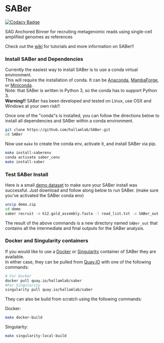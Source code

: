 # SABer

[![Codacy Badge](https://api.codacy.com/project/badge/Grade/1a2954edef114b81a583bb23ffba2ace)](https://app.codacy.com/gh/hallamlab/SABer?utm_source=github.com&utm_medium=referral&utm_content=hallamlab/SABer&utm_campaign=Badge_Grade_Dashboard)

SAG Anchored Binner for recruiting metagenomic reads using single-cell amplified genomes as references

Check out the [wiki](https://github.com/hallamlab/SABer/wiki) for tutorials and more information on SABer!!

### Install SABer and Dependencies
Currently the easiest way to install SABer is to use a conda virtual environment.  
This will require the installation of conda. It can be [Anaconda](https://www.anaconda.com/download), [MambaForge](https://mamba.readthedocs.io/en/latest/installation.html), or [Miniconda](https://docs.conda.io/en/latest/miniconda.html).\
Note: that SABer is written in Python 3, so the conda has to support Python 3.\
**Warning!!** SABer has been developed and tested on Linux, use OSX and Windows at your own risk!!

Once one of the "conda"s is installed, you can follow the directions below to install all dependencies and SABer within a conda environment.
```sh
git clone https://github.com/hallamlab/SABer.git
cd SABer
```
 Now use `make` to create the conda env, activate it, and install SABer via pip.
```sh
make install-saberenv
conda activate saber_cenv
make install-saber
```

### Test SABer Install
Here is a small [demo dataset](https://drive.google.com/file/d/1yUoPpoNRl6-CZHkRoUYDbikBJk4yC-3V/view?usp=sharing) to make sure your SABer install was successful.
Just download and follow along below to run SABer. (make sure you've activated the SABer conda env)
```sh
unzip demo.zip
cd demo
saber recruit -m k12.gold_assembly.fasta -l read_list.txt -o SABer_out -s SAG
```
The result of the above commands is a new directory named `SABer_out` that contains all the intermediate and final outputs for the SABer analysis. 

### Docker and Singularity containers
If you would like to use a [Docker](https://docs.docker.com/engine/install/) or [Singularity](https://docs.sylabs.io/guides/3.0/user-guide/installation.html) container of SABer they are available.\
In either case, they can be pulled from [Quay.IO](https://quay.io/repository/hallamlab/saber) with one of the following commands:
```sh
# For Docker
docker pull quay.io/hallamlab/saber
#For Singularity
singularity pull quay.io/hallamlab/saber
```
They can also be build from scratch using the following commands:

Docker:
```sh
make docker-build
```
Singularity:
```sh
make singularity-local-build
``` 
